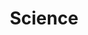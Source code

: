 ---
title: "Science"
weight: 80
links:
- title: "How to Show That the Earth Orbits the Sun"
  link: "https://www.wired.com/story/earth-orbits-the-sun-physics/?mbid=social_twitter&utm_brand=wired&utm_campaign=falcon&utm_medium=social&utm_social-type=owned&utm_source=twitter"
---